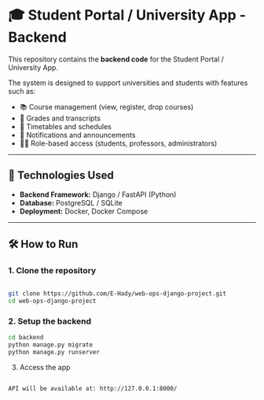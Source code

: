 # 🎓 Student Portal / University App - Backend

This repository contains the **backend code** for the Student Portal / University App.

The system is designed to support universities and students with features such as:

- 📚 Course management (view, register, drop courses)  
- 📝 Grades and transcripts  
- 📅 Timetables and schedules  
- 🔔 Notifications and announcements  
- 👨‍🏫 Role-based access (students, professors, administrators)  

---

## 🔧 Technologies Used

- **Backend Framework:** Django / FastAPI (Python)  
- **Database:** PostgreSQL / SQLite  
- **Deployment:** Docker, Docker Compose  

---

## 🛠️ How to Run

### 1. Clone the repository
```bash

git clone https://github.com/E-Hady/web-ops-django-project.git
cd web-ops-django-project
```
### 2. Setup the backend
```bash
cd backend
python manage.py migrate
python manage.py runserver
```

3. Access the app
```bash

API will be available at: http://127.0.0.1:8000/
